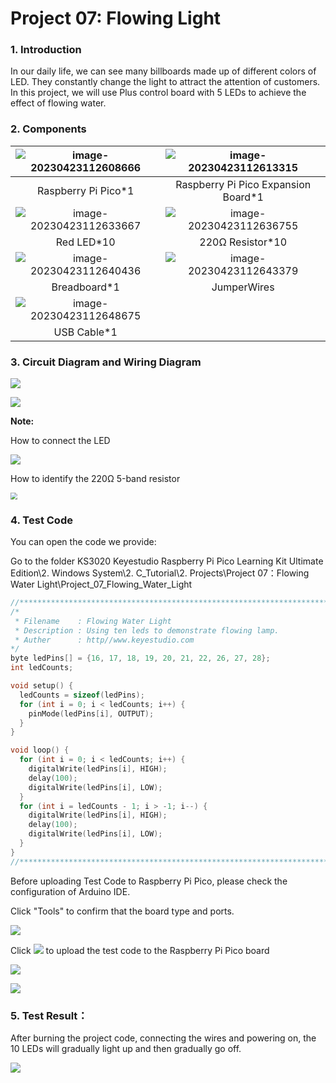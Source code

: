 # Project 07: Flowing Light

### **1. Introduction**

In our daily life, we can see many billboards made up of different colors of LED. They constantly change the light to attract the attention of customers. In this project, we will use Plus control board with 5 LEDs to achieve the effect of flowing water.



### **2. Components**

| ![image-20230423112608666](media/image-20230423112608666.png) | ![image-20230423112613315](media/image-20230423112613315.png) |
| :----------------------------------------------------------: | :----------------------------------------------------------: |
|                     Raspberry Pi Pico*1                      |             Raspberry Pi Pico Expansion Board*1              |
| ![image-20230423112633667](media/image-20230423112633667.png) | ![image-20230423112636755](media/image-20230423112636755.png) |
|                          Red LED*10                          |                       220Ω Resistor*10                       |
| ![image-20230423112640436](media/image-20230423112640436.png) | ![image-20230423112643379](media/image-20230423112643379.png) |
|                         Breadboard*1                         |                         JumperWires                          |
| ![image-20230423112648675](media/image-20230423112648675.png) |                                                              |
|                         USB Cable*1                          |                                                              |



### **3. Circuit Diagram and Wiring Diagram**

![](/media/e6f92039d131685369db2d1ac2c30267.png)

![](/media/fc6e73a6664012c9a33262b50d6e256f.png)

**Note:**

How to connect the LED

![](/media/42ff6f405dfa128593827de5aa03e94b.png)

How to identify the 220Ω 5-band resistor

<img src="/media/55c0199544e9819328f6d5778f10d7d0.png" style="zoom:67%;" />

### **4. Test Code**

You can open the code we provide:

Go to the folder KS3020 Keyestudio Raspberry Pi Pico Learning Kit Ultimate Edition\\2. Windows System\\2. C\_Tutorial\\2. Projects\\Project 07：Flowing Water Light\\Project\_07\_Flowing\_Water\_Light

```c
//**********************************************************************
/* 
 * Filename    : Flowing Water Light
 * Description : Using ten leds to demonstrate flowing lamp.
 * Auther      : http//www.keyestudio.com
*/
byte ledPins[] = {16, 17, 18, 19, 20, 21, 22, 26, 27, 28};
int ledCounts;

void setup() {
  ledCounts = sizeof(ledPins);
  for (int i = 0; i < ledCounts; i++) {
    pinMode(ledPins[i], OUTPUT);
  }
}

void loop() {
  for (int i = 0; i < ledCounts; i++) {
    digitalWrite(ledPins[i], HIGH);
    delay(100);
    digitalWrite(ledPins[i], LOW);
  }
  for (int i = ledCounts - 1; i > -1; i--) {
    digitalWrite(ledPins[i], HIGH);
    delay(100);
    digitalWrite(ledPins[i], LOW);
  }
}
//**********************************************************************
```


Before uploading Test Code to Raspberry Pi Pico, please check the configuration of Arduino IDE.

Click "Tools" to confirm that the board type and ports.

![](/media/23c49983c355f1785cc22e197493f40d.png)

Click ![](/media/b0d41283bf5ae66d2d5ab45db15331ba.png) to upload the test code to the Raspberry Pi Pico board

![](/media/1127ab32e3472f3aa31842f80c15750c.png)

![](/media/66f2ab42322fb7b16c0e5821352e94ca.png)

### **5. Test Result：**

After burning the project code, connecting the wires and powering on, the 10 LEDs will gradually light up and then gradually go off.

![](/media/912e2c3f88b522b89b9935548bae3bd9.png)
